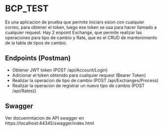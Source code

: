 # BCP_TEST
Es una aplicacion de prueba que permite iniciars esion con cualquier correo, para obtener el token, luego ese token se usa para hacer llamado a  cualquier request. 
Hay 2 enpoint Exchange, que permite realizar las operaciones para tipo de cambio y Rate, que es el CRUD de mantenimiento de la tabla de tipos de cambio.


## Endpoints (Postman)
* Obtener JWT token (POST /api/Account/Login)
* Adicionar el token obtenido para cualquier request (Bearer Token)
* Realizar la operacion de tipo de cambio (POST /api/Exchanges/Process)
* Realizar la operacion de registrar un nuevo tipo de cambio (POST /api/Rates)}

## Swagger 
Ver docuemntacion de API swagger en https://localhost:44345/swagger/index.html
